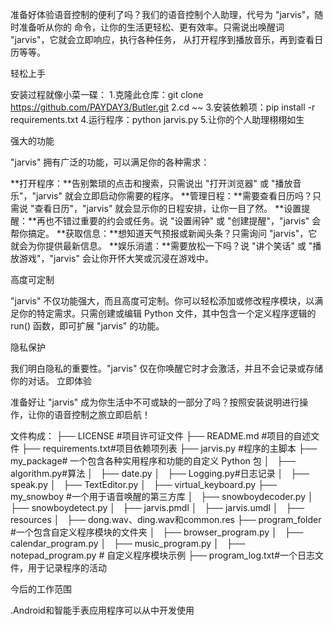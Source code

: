 准备好体验语音控制的便利了吗？我们的语音控制个人助理，代号为 "jarvis"，随时准备听从你的
命令，让你的生活更轻松、更有效率。只需说出唤醒词 "jarvis"，它就会立即响应，执行各种任务，
从打开程序到播放音乐，再到查看日历等等。

轻松上手

安装过程就像小菜一碟：
1.克隆此仓库：git clone https://github.com/PAYDAY3/Butler.git
2.cd ~~
3.安装依赖项：pip install -r requirements.txt
4.运行程序：python jarvis.py
5.让你的个人助理栩栩如生

强大的功能

"jarvis" 拥有广泛的功能，可以满足你的各种需求：

**打开程序：**告别繁琐的点击和搜索，只需说出 "打开浏览器" 或 "播放音乐"，"jarvis" 就会立即启动你需要的程序。
**管理日程：**需要查看日历吗？只需说 "查看日历"，"jarvis" 就会显示你的日程安排，让你一目了然。
**设置提醒：**再也不错过重要的约会或任务。说 "设置闹钟" 或 "创建提醒"，"jarvis" 会帮你搞定。
**获取信息：**想知道天气预报或新闻头条？只需询问 "jarvis"，它就会为你提供最新信息。
**娱乐消遣：**需要放松一下吗？说 "讲个笑话" 或 "播放游戏"，"jarvis" 会让你开怀大笑或沉浸在游戏中。

高度可定制

"jarvis" 不仅功能强大，而且高度可定制。你可以轻松添加或修改程序模块，以满足你的特定需求。只需创建或编辑 Python 文件，其中包含一个定义程序逻辑的 run() 函数，即可扩展 "jarvis" 的功能。

隐私保护

我们明白隐私的重要性。"jarvis" 仅在你唤醒它时才会激活，并且不会记录或存储你的对话。
立即体验

准备好让 "jarvis" 成为你生活中不可或缺的一部分了吗？按照安装说明进行操作，让你的语音控制之旅立即启航！

文件构成：
├── LICENSE #项目许可证文件
├── README.md  #项目的自述文件
├── requirements.txt#项目依赖项列表
├── jarvis.py  #程序的主脚本
├── my_package# 一个包含各种实用程序和功能的自定义 Python 包
│   ├── algorithm.py#算法
│   ├── date.py
│   ├── Logging.py#日志记录
│   ├── speak.py
│   ├── TextEditor.py
│   ├── virtual_keyboard.py
├── my_snowboy  #一个用于语音唤醒的第三方库
│   ├── snowboydecoder.py
│   ├── snowboydetect.py
│   ├── jarvis.pmdl
│   ├── jarvis.umdl
│   ├── resources
     │   ├── dong.wav、ding.wav和common.res
├── program_folder #一个包含自定义程序模块的文件夹
│   ├── browser_program.py
│   ├── calendar_program.py
│   ├── music_program.py
│   ├── notepad_program.py  # 自定义程序模块示例
├── program_log.txt#一个日志文件，用于记录程序的活动


今后的工作范围

.Android和智能手表应用程序可以从中开发使用
